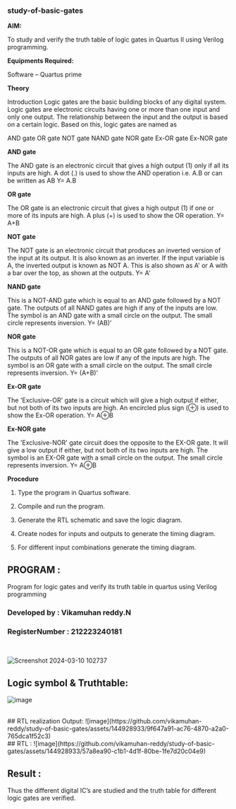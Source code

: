 ### study-of-basic-gates

**AIM:** 

To study and verify the truth table of logic gates in Quartus II using Verilog programming.

**Equipments Required:**

Software – Quartus prime 

**Theory**

Introduction Logic gates are the basic building blocks of any digital system. Logic gates are electronic circuits having one or more than one input and only one output. The relationship between the input and the output is based on a certain logic. Based on this, logic gates are named as

AND gate OR gate NOT gate NAND gate NOR gate Ex-OR gate Ex-NOR gate

**AND gate**

The AND gate is an electronic circuit that gives a high output (1) only if all its inputs are high. A dot (.) is used to show the AND operation i.e. A.B or can be written as AB
Y= A.B

**OR gate** 

The OR gate is an electronic circuit that gives a high output (1) if one or more of its inputs are high. A plus (+) is used to show the OR operation.
Y= A+B

**NOT gate**

The NOT gate is an electronic circuit that produces an inverted version of the input at its output. It is also known as an inverter. If the input variable is A, the inverted output is known as NOT A. This is also shown as A' or A with a bar over the top, as shown at the outputs.
Y= A'

**NAND gate**

This is a NOT-AND gate which is equal to an AND gate followed by a NOT gate. The outputs of all NAND gates are high if any of the inputs are low. The symbol is an AND gate with a small circle on the output. The small circle represents inversion.
Y= (AB)’

**NOR gate**

This is a NOT-OR gate which is equal to an OR gate followed by a NOT gate. The outputs of all NOR gates are low if any of the inputs are high. The symbol is an OR gate with a small circle on the output. The small circle represents inversion.
Y= (A+B)’

**Ex-OR gate**

The 'Exclusive-OR' gate is a circuit which will give a high output if either, but not both of its two inputs are high. An encircled plus sign (⊕) is used to show the Ex-OR operation.
Y= A⊕B

**Ex-NOR gate**

The 'Exclusive-NOR' gate circuit does the opposite to the EX-OR gate. It will give a low output if either, but not both of its two inputs are high. The symbol is an EX-OR gate with a small circle on the output. The small circle represents inversion.
Y= A⊕B

**Procedure** 

1.	Type the program in Quartus software.

2.	Compile and run the program.

3.	Generate the RTL schematic and save the logic diagram.

4.	Create nodes for inputs and outputs to generate the timing diagram.

5.	For different input combinations generate the timing diagram.


## PROGRAM :

Program for logic gates and verify its truth table in quartus using Verilog programming
### Developed by : Vikamuhan reddy.N
### RegisterNumber : 212223240181
<br>

![Screenshot 2024-03-10 102737](https://github.com/vikamuhan-reddy/study-of-basic-gates/assets/144928933/5a9bbb4e-16d7-4710-ab2b-6aa150b79b54)


 
## Logic symbol & Truthtable:
![image](https://github.com/vikamuhan-reddy/study-of-basic-gates/assets/144928933/9db258bb-5a13-412c-9867-5db2832451ff)

<br>
## RTL realization Output:
![image](https://github.com/vikamuhan-reddy/study-of-basic-gates/assets/144928933/9f647a91-ac76-4870-a2a0-765dca1f52c3)

<br>
## RTL :
![image](https://github.com/vikamuhan-reddy/study-of-basic-gates/assets/144928933/57a8ea90-c1b1-4d1f-80be-1fe7d20c04e9)


## Result :
Thus the different digital IC’s are studied and the truth table for different logic gates are verified.



